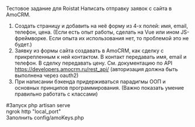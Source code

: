 Тестовое задание для Roistat
Написать отправку заявок с сайта в AmoCRM.
1. Создать страницу и добавить на неё форму из 4-х полей: имя, email, телефон, цена. (Если есть опыт работы, сделать на Vue или ином JS-фреймворке. Если опыта их использования нет, то проблемой это не будет.)
2. Заявку из формы сайта создавать в AmoCRM, как сделку с прикрепленным к ней контактом. В контакт передавать имя, email и телефон. В сделку передавать цену. См. документацию по API https://developers.amocrm.ru/rest_api/ (авторизация должна быть выполнена через oauth2)
3. При написании бэкенда придерживаться парадигмы ООП и основных принципов программирования. (Важно показать умение правильно работать с классами)

#Запуск
php artisan serve<br />
ngrok http "local_port"<br />
Заполнить config/amoKeys.php

